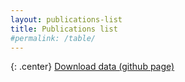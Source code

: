 ```yaml
---
layout: publications-list
title: Publications list
#permalink: /table/
---
```


{: .center}
[Download data (github page)](https://raw.githubusercontent.com/ml4rrieu/rrs/gh-pages/fr-publications-rrs-applied.csv) 


